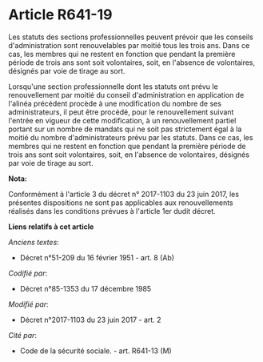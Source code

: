 # Article R641-19

Les statuts des sections professionnelles peuvent prévoir que les conseils d'administration sont renouvelables par moitié
tous les trois ans. Dans ce cas, les membres qui ne restent en fonction que pendant la première période de trois ans sont
soit volontaires, soit, en l'absence de volontaires, désignés par voie de tirage au sort.

Lorsqu'une section professionnelle dont les statuts ont prévu le renouvellement par moitié du conseil d'administration en
application de l'alinéa précédent procède à une modification du nombre de ses administrateurs, il peut être procédé, pour le
renouvellement suivant l'entrée en vigueur de cette modification, à un renouvellement partiel portant sur un nombre de
mandats qui ne soit pas strictement égal à la moitié du nombre d'administrateurs prévu par les statuts. Dans ce cas, les
membres qui ne restent en fonction que pendant la première période de trois ans sont soit volontaires, soit, en l'absence de
volontaires, désignés par voie de tirage au sort.

**Nota:**

Conformément à l'article 3 du décret n° 2017-1103 du 23 juin 2017, les présentes dispositions ne sont pas applicables aux
renouvellements réalisés dans les conditions prévues à l'article 1er dudit décret.

**Liens relatifs à cet article**

_Anciens textes_:

  - Décret n°51-209 du 16 février 1951 - art. 8 (Ab)

_Codifié par_:

  - Décret n°85-1353 du 17 décembre 1985

_Modifié par_:

  - Décret n°2017-1103 du 23 juin 2017 - art. 2

_Cité par_:

  - Code de la sécurité sociale. - art. R641-13 (M)
